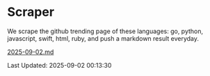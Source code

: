 # Scraper

We scrape the github trending page of these languages: go, python, javascript, swift, html, ruby, and push a markdown result everyday.

[2025-09-02.md](https://github.com/henson/Scraper/blob/master/2025-09-02.md)

Last Updated: 2025-09-02 00:13:30